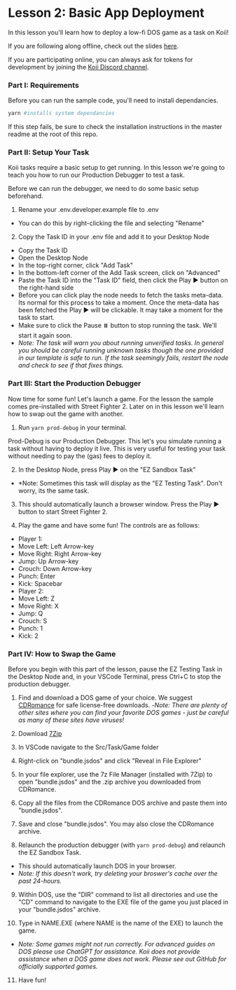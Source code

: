 # Lesson 2: Basic App Deployment
In this lesson you'll learn how to deploy a low-fi DOS game as a task on Koii!

If you are following along offline, check out the slides [here](https://docs.google.com/presentation/d/17ZjR-Vc84dzqCWJ6fOYhlapWaa20TfALARtMiDURKH4/edit?usp=sharing).

If you are participating online, you can always ask for tokens for development by joining the [Koii Discord channel](https://discord.gg/koii-network).


### Part I: Requirements
Before you can run the sample code, you'll need to install dependancies.

```sh
yarn #installs system dependancies 
```
If this step fails, be sure to check the installation instructions in the master readme at the root of this repo.


### Part II: Setup Your Task
Koii tasks require a basic setup to get running. In this lesson we're going to teach you how to run our Production Debugger to test a task.

Before we can run the debugger, we need to do some basic setup beforehand.

1. Rename your .env.developer.example file to .env
- You can do this by right-clicking the file and selecting "Rename"

2. Copy the Task ID in your .env file and add it to your Desktop Node
- Copy the Task ID
- Open the Desktop Node
- In the top-right corner, click "Add Task"
- In the bottom-left corner of the Add Task screen, click on "Advanced"
- Paste the Task ID into the "Task ID" field, then click the Play ▶️ button on the right-hand side
 - Before you can click play the node needs to fetch the tasks meta-data. Its normal for this process to take a moment. Once the meta-data has been fetched the Play ▶️ will be clickable. It may take a moment for the task to start.
 - Make sure to click the Pause ⏸️ button to stop running the task. We'll start it again soon.
 - *Note: The task will warn you about running unverified tasks. In general you should be careful running unknown tasks though the one provided in our template is safe to run. If the task seemingly fails, restart the node and check to see if that fixes things.*


### Part III: Start the Production Debugger

Now time for some fun! Let's launch a game. For the lesson the sample comes pre-installed with Street Fighter 2. Later on in this lesson we'll learn how to swap out the game with another.

1. Run `yarn prod-debug` in your terminal.

Prod-Debug is our Production Debugger. This let's you simulate running a task without having to deploy it live. This is very useful for testing your task without needing to pay the (gas) fees to deploy it.

2. In the Desktop Node, press Play ▶️ on the "EZ Sandbox Task"
- *Note: Sometimes this task will display as the "EZ Testing Task". Don't worry, its the same task.

3. This should automatically launch a browser window. Press the Play ▶️ button to start Street Fighter 2.

4. Play the game and have some fun! The controls are as follows:
- Player 1:
 - Move Left: Left Arrow-key
 - Move Right: Right Arrow-key
 - Jump: Up Arrow-key
 - Crouch: Down Arrow-key
 - Punch: Enter
 - Kick: Spacebar
- Player 2:
 - Move Left: Z
 - Move Right: X
 - Jump: Q
 - Crouch: S
 - Punch: 1
 - Kick: 2


### Part IV: How to Swap the Game
Before you begin with this part of the lesson, pause the EZ Testing Task in the Desktop Node and, in your VSCode Terminal, press Ctrl+C to stop the production debugger.

1. Find and download a DOS game of your choice. We suggest [CDRomance](https://cdromance.org/msdos/) for safe license-free downloads.
 -*Note: There are plenty of other sites where you can find your favorite DOS games - just be careful as many of these sites have viruses!*

2. Download [7Zip](https://www.7-zip.org/download.html)

3. In VSCode navigate to the Src/Task/Game folder

4. Right-click on "bundle.jsdos" and click "Reveal in File Explorer"

5. In your file explorer, use the 7z File Manager (installed with 7Zip) to open "bundle.jsdos" and the .zip archive you downloaded from CDRomance. 

6. Copy all the files from the CDRomance DOS archive and paste them into "bundle.jsdos".

7. Save and close "bundle.jsdos". You may also close the CDRomance archive.

8. Relaunch the production debugger (with `yarn prod-debug`) and relaunch the EZ Sandbox Task.
- This should automatically launch DOS in your browser.
 - *Note: If this doesn't work, try deleting your broswer's cache over the past 24-hours.*

9. Within DOS, use the "DIR" command to list all directories and use the "CD" command to navigate to the EXE file of the game you just placed in your "bundle.jsdos" archive.

10. Type in NAME.EXE (where NAME is the name of the EXE) to launch the game.
- *Note: Some games might not run correctly. For advanced guides on DOS please use ChatGPT for assistance. Koii does not provide assistance when a DOS game does not work. Please see out GitHub for officially supported games.*

11. Have fun!

